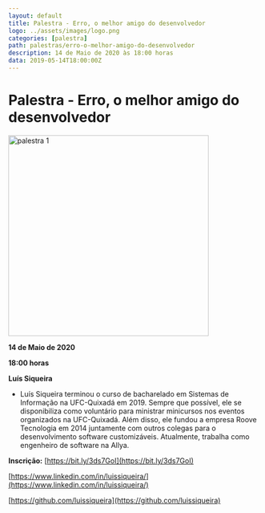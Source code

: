 ```yaml
---
layout: default
title: Palestra - Erro, o melhor amigo do desenvolvedor
logo: ../assets/images/logo.png
categories: [palestra]
path: palestras/erro-o-melhor-amigo-do-desenvolvedor
description: 14 de Maio de 2020 às 18:00 horas
data: 2019-05-14T18:00:00Z
---
```



# Palestra - Erro, o melhor amigo do desenvolvedor  

<img src="../assets/images/p2.jpeg" alt="palestra 1" width="400">
  
<i class="fa fa-calendar-check-o" aria-hidden="true" style="color: #159957"></i> **14 de Maio de 2020**

<i class="fa fa-clock-o" aria-hidden="true" style="color: #159957"></i> **18:00 horas**

<i class="fas fa-chalkboard-teacher"  style="color: #159957"></i> **Luís Siqueira**

  * Luís Siqueira terminou o curso de bacharelado em Sistemas de Informação na UFC-Quixadá em 2019. Sempre que possível, ele se disponibiliza como voluntário para ministrar minicursos nos eventos organizados na UFC-Quixadá. Além disso, ele fundou a empresa Roove Tecnologia em 2014 juntamente com outros colegas para o desenvolvimento software customizáveis. Atualmente, trabalha como engenheiro de software na Allya. 

<i class="fas fa-clipboard-check" style="color: #159957"></i> **Inscrição:** [https://bit.ly/3ds7GoI](https://bit.ly/3ds7GoI)

<i class="fab fa-linkedin" style="color: #159957"></i> [https://www.linkedin.com/in/luissiqueira/](https://www.linkedin.com/in/luissiqueira/)

<i class="fab fa-github" style="color: #159957"></i>  [https://github.com/luissiqueira](https://github.com/luissiqueira)
